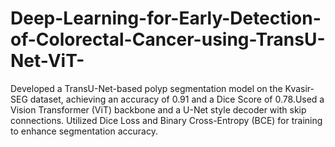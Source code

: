 # Deep-Learning-for-Early-Detection-of-Colorectal-Cancer-using-TransU-Net-ViT-
Developed a TransU-Net-based polyp segmentation model on the Kvasir-SEG dataset, achieving an accuracy of 0.91 and a Dice Score of 0.78.Used a Vision Transformer (ViT) backbone and a U-Net style decoder with skip connections. Utilized Dice Loss and Binary Cross-Entropy (BCE) for training to enhance segmentation accuracy. 
